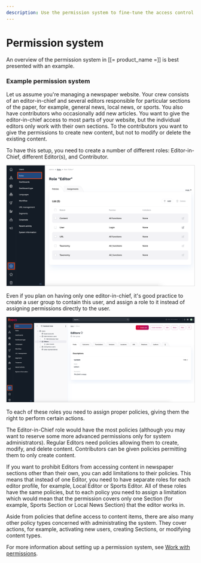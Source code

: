 ```yaml
---
description: Use the permission system to fine-tune the access control.
---
```


# Permission system

An overview of the permission system in [[= product_name =]] is best presented with an example.

### Example permission system

Let us assume you're managing a newspaper website. Your crew consists of an editor-in-chief and several editors responsible for particular sections of the paper, for example, general news, local news, or sports.
You also have contributors who occasionally add new articles.
You want to give the editor-in-chief access to most parts of your website, but the individual editors only work with their own sections.
To the contributors you want to give the permissions to create new content, but not to modify or delete the existing content.

To have this setup, you need to create a number of different roles: Editor-in-Chief, different Editor(s), and Contributor.

![Editor role](img/role_details.png "Editor role")

Even if you plan on having only one editor-in-chief, it's good practice to create a user group to contain this user, and assign a role to it instead of assigning permissions directly to the user.

![User groups](img/user_groups.png "User groups")

To each of these roles you need to assign proper policies, giving them the right to perform certain actions.

The Editor-in-Chief role would have the most policies (although you may want to reserve some more advanced permissions only for system administrators).
Regular Editors need policies allowing them to create, modify, and delete content.
Contributors can be given policies permitting them to only create content.

If you want to prohibit Editors from accessing content in newspaper sections other than their own, you can add limitations to their policies.
This means that instead of one Editor, you need to have separate roles for each editor profile, for example, Local Editor or Sports Editor.
All of these roles have the same policies, but to each policy you need to assign a limitation which would mean that the permission covers only one Section (for example, Sports Section or Local News Section) that the editor works in.

Aside from policies that define access to content items, there are also many other policy types concerned with administrating the system.
They cover actions, for example, activating new users, creating Sections, or modifying content types.


For more information about setting up a permission system, see [Work with permissions](work_with_permissions.md).
